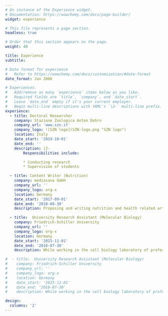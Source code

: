 ```yaml
---
# An instance of the Experience widget.
# Documentation: https://wowchemy.com/docs/page-builder/
widget: experience

# This file represents a page section.
headless: true

# Order that this section appears on the page.
weight: 40

title: Experience
subtitle:

# Date format for experience
#   Refer to https://wowchemy.com/docs/customization/#date-format
date_format: Jan 2006

# Experiences.
#   Add/remove as many `experience` items below as you like.
#   Required fields are `title`, `company`, and `date_start`.
#   Leave `date_end` empty if it's your current employer.
#   Begin multi-line descriptions with YAML's `|2-` multi-line prefix.
experience:
  - title: Doctoral Researcher
    company: Stazione Zoologica Anton Dohrn
    company_url: 'www.szn.it'
    company_logo: ![SZN logo](SZN-logo.png "SZN logo")
    location: Italy
    date_start: '2019-10-01'
    date_end: ''
    description: |2-
        Responsibilities include:

        * Conducting research
        * Supervision of students

  - title: Content Writer (Nutrition)
    company: mediasana GmbH
    company_url: ''
    company_logo: org-x
    location: Germany
    date_start: '2017-09-01'
    date_end: '2018-08-30'
    description: Proposing and writing nutrition and health related articles for the nutrition website of Aramark.

  - title:  University Research Assistant (Molecular Biology)
    company: Friedrich-Schiller University
    company_url: ''
    company_logo: org-x
    location: Germany
    date_start: '2015-11-01'
    date_end: '2016-07-30'
    description: While working in the cell biology laboratory of professor Berit Jungnickel, I learnt and applied key methods in molecular biology.

#  - title:  University Research Assistant (Molecular Biology)
#    company: Friedrich-Schiller University
#    company_url: ''
#    company_logo: org-x
#    location: Germany
#    date_start: '2015-11-01'
#    date_end: '2016-07-30'
#    description: While working in the cell biology laboratory of professor Berit Jungnickel, I learnt and applied key methods in molecular biology.

design:
  columns: '2'
---
```

